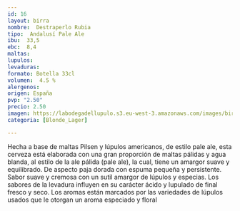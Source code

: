 ```yaml
---
id: 16
layout: birra
nombre:  Destraperlo Rubia
tipo:  Andalusí Pale Ale
ibu:  33,5
ebc:  8,4
maltas: 
lupulos: 
levaduras: 
formato: Botella 33cl
volumen:  4.5 %
alergenos: 
origen: España
pvp: "2.50"
precio: 2.50
imagen: https://labodegadellupulo.s3.eu-west-3.amazonaws.com/images/birras/rubia.jpg
categoria: [Blonde_Lager]

---
```

Hecha a base de maltas Pilsen y lúpulos americanos, de estilo pale ale, esta cerveza está elaborada con una gran proporción de maltas pálidas y agua blanda, al estilo de la ale pálida (pale ale), la cual, tiene un amargor suave y equilibrado. De aspecto paja dorada con espuma pequeña y persistente. Sabor suave y cremosa con un sutil amargor de lúpulos y especias. Los sabores de la levadura influyen en su carácter ácido y lupulado de final fresco y seco. Los aromas están marcados por las variedades de lúpulos usados que le otorgan un aroma especiado y floral






